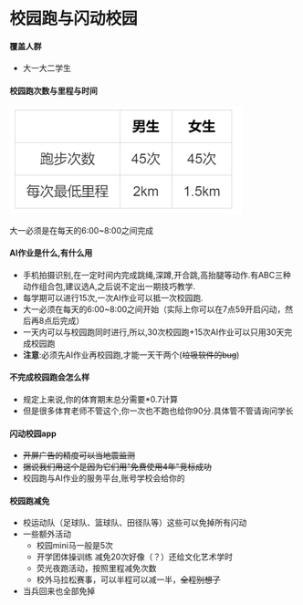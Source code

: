 # 校园跑与闪动校园

#### 覆盖人群
  - 大一大二学生

#### 校园跑次数与里程与时间
  
  ![校园跑里程.png](/校园生活/image/河海大学校园跑.png)
  
  大一必须是在每天的6:00~8:00之间完成

#### **AI作业**是什么,有什么用
  - 手机拍摄识别,在一定时间内完成跳绳,深蹲,开合跳,高抬腿等动作.有ABC三种动作组合包,建议选A,之后说不定出一期技巧教学.
  - 每学期可以进行15次,一次AI作业可以抵一次校园跑.
  - 大一必须在每天的6:00~8:00之间开始（实际上你可以在7点59开启闪动，然后再8点后完成）
  - 一天内可以与校园跑同时进行,所以,30次校园跑+15次AI作业可以只用30天完成校园跑
  - **注意**:必须先AI作业再校园跑,才能一天干两个(~~垃圾软件的bug~~)

#### 不完成校园跑会怎么样
  - 规定上来说,你的体育期末总分需要*0.7计算
  - 但是很多体育老师不管这个,你一次也不跑也给你90分.具体管不管请询问学长

#### 闪动校园app
  - ~~开屏广告的精度可以当地震监测~~
  - ~~据说我们用这个是因为它们用"免费使用4年"竞标成功~~
  - 校园跑与AI作业的服务平台,账号学校会给你的

#### 校园跑减免
  - 校运动队（足球队、篮球队、田径队等）这些可以免掉所有闪动
  - 一些额外活动
    - 校园mini马一般是5次
    - 开学团体操训练 减免20次好像（？）还给文化艺术学时
    - 荧光夜跑活动，按照里程减免次数
    - 校外马拉松赛事，可以半程可以减一半，~~全程别想了~~  
  - 当兵回来也全部免掉